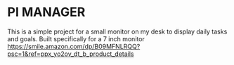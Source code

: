 # PI MANAGER

This is a simple project for a small monitor on my desk to display daily tasks and goals.
Built specifically for a 7 inch monitor https://smile.amazon.com/dp/B09MFNLRQQ?psc=1&ref=ppx_yo2ov_dt_b_product_details